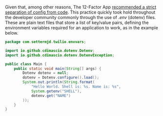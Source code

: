 Given that, among other reasons, The 12-Factor App [recommended a strict separation of config from code](https://12factor.net/config). This practice quickly took hold throughout the developer community commonly through the use of _.env_ (dotenv) files. These are plain text files that store a list of key/value pairs, defining the environment variables required for an application to work, as in the example below.


```java
package com.settermjd.twilio.envvars;

import io.github.cdimascio.dotenv.Dotenv;
import io.github.cdimascio.dotenv.DotenvException;

public class Main {
    public static void main(String[] args) {
        Dotenv dotenv = null;
        dotenv = Dotenv.configure().load();
        System.out.println(String.format(
            "Hello World. Shell is: %s. Name is: %s",
            System.getenv("SHELL"),
            dotenv.get("NAME")
        ));
    }
}
```

